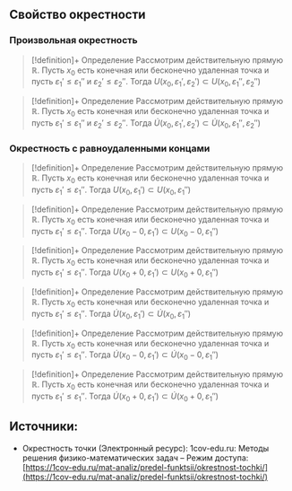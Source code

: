 ## Свойство окрестности
### Произвольная окрестность
> [!definition]+ Определение
> Рассмотрим действительную прямую $\mathbb{R}$. Пусть $x_0$ есть конечная или бесконечно удаленная точка и пусть $\varepsilon_1' \leq \varepsilon_1''$ и $\varepsilon_2' \leq \varepsilon_2''$. Тогда $U(x_0, \varepsilon_1', \varepsilon_2') \subset U(x_0, \varepsilon_1'', \varepsilon_2'')$

> [!definition]+ Определение
> Рассмотрим действительную прямую $\mathbb{R}$. Пусть $x_0$ есть конечная или бесконечно удаленная точка и пусть $\varepsilon_1' \leq \varepsilon_1''$ и $\varepsilon_2' \leq \varepsilon_2''$. Тогда $\dot U(x_0, \varepsilon_1', \varepsilon_2') \subset \dot U(x_0, \varepsilon_1'', \varepsilon_2'')$

### Окрестность с равноудаленными концами
> [!definition]+ Определение
> Рассмотрим действительную прямую $\mathbb{R}$. Пусть $x_0$ есть конечная или бесконечно удаленная точка и пусть $\varepsilon_1' \leq \varepsilon_1''$. Тогда $U(x_0, \varepsilon_1') \subset U(x_0, \varepsilon_1'')$

> [!definition]+ Определение
> Рассмотрим действительную прямую $\mathbb{R}$. Пусть $x_0$ есть конечная или бесконечно удаленная точка и пусть $\varepsilon_1' \leq \varepsilon_1''$. Тогда $U(x_0 - 0, \varepsilon_1') \subset U(x_0 - 0, \varepsilon_1'')$

> [!definition]+ Определение
> Рассмотрим действительную прямую $\mathbb{R}$. Пусть $x_0$ есть конечная или бесконечно удаленная точка и пусть $\varepsilon_1' \leq \varepsilon_1''$. Тогда $U(x_0 + 0, \varepsilon_1') \subset U(x_0 + 0, \varepsilon_1'')$

> [!definition]+ Определение
> Рассмотрим действительную прямую $\mathbb{R}$. Пусть $x_0$ есть конечная или бесконечно удаленная точка и пусть $\varepsilon_1' \leq \varepsilon_1''$. Тогда $\dot U(x_0, \varepsilon_1') \subset \dot U(x_0, \varepsilon_1'')$

> [!definition]+ Определение
> Рассмотрим действительную прямую $\mathbb{R}$. Пусть $x_0$ есть конечная или бесконечно удаленная точка и пусть $\varepsilon_1' \leq \varepsilon_1''$. Тогда $\dot U(x_0 - 0, \varepsilon_1') \subset \dot U(x_0 - 0, \varepsilon_1'')$

> [!definition]+ Определение
> Рассмотрим действительную прямую $\mathbb{R}$. Пусть $x_0$ есть конечная или бесконечно удаленная точка и пусть $\varepsilon_1' \leq \varepsilon_1''$. Тогда $\dot U(x_0 + 0, \varepsilon_1') \subset \dot U(x_0 + 0, \varepsilon_1'')$

## Источники:
* Окрестность точки (Электронный ресурс): 1cov-edu.ru: Методы решения физико-математических задач – Режим доступа: [https://1cov-edu.ru/mat-analiz/predel-funktsii/okrestnost-tochki/](https://1cov-edu.ru/mat-analiz/predel-funktsii/okrestnost-tochki/)

